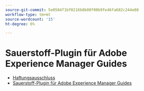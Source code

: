 ```yaml
---
source-git-commit: 5e0584f1bf0216b8b00f00b9fe46fa682c244e08
workflow-type: tm+mt
source-wordcount: '15'
ht-degree: 6%

---
```

# Sauerstoff-Plugin für Adobe Experience Manager Guides

- [Haftungsausschluss](rebranding-disclaimer.md)
- [Sauerstoff-Plugin für Adobe Experience Manager Guides](use-aem-connector.md)

